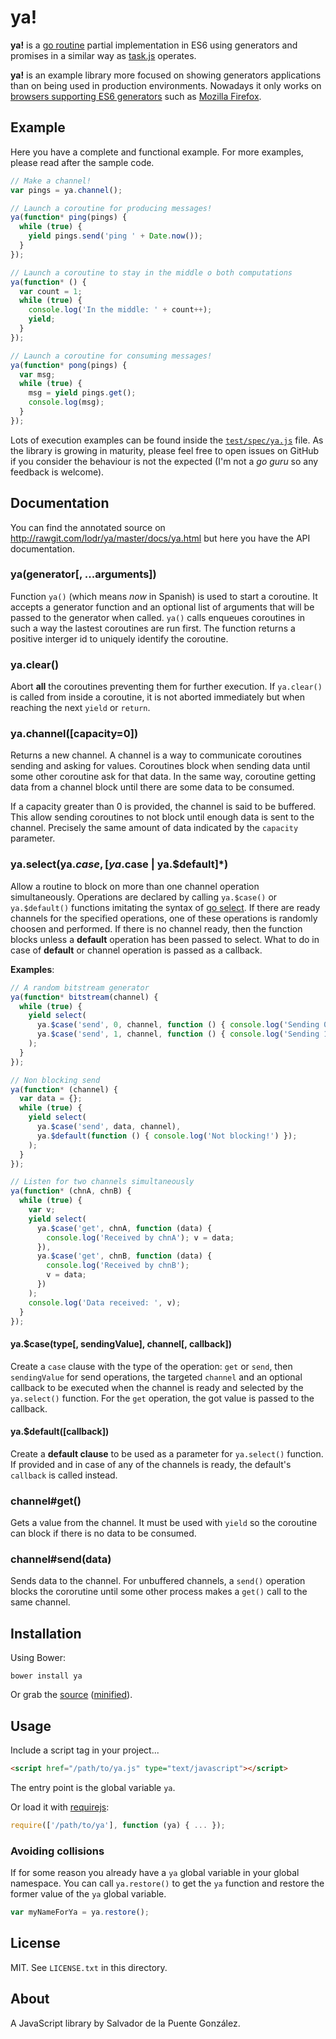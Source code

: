 # ya!

**ya!** is a [go routine](https://gobyexample.com/goroutine) partial implementation in ES6 using generators and promises in a similar way as [task.js](http://taskjs.org/) operates.

**ya!** is an example library more focused on showing generators applications than on being used in production environments. Nowadays it only works on [browsers supporting ES6 generators](http://kangax.github.io/compat-table/es6/#Generators%20%28yield%29) such as [Mozilla Firefox](https://www.mozilla.org/en-US/firefox/new/).

## Example

Here you have a complete and functional example. For more examples, please read after the sample code.

```javascript
// Make a channel!
var pings = ya.channel();

// Launch a coroutine for producing messages!
ya(function* ping(pings) {
  while (true) {
    yield pings.send('ping ' + Date.now());
  }
});

// Launch a coroutine to stay in the middle o both computations
ya(function* () {
  var count = 1;
  while (true) {
    console.log('In the middle: ' + count++);
    yield;
  }
});

// Launch a coroutine for consuming messages!
ya(function* pong(pings) {
  var msg;
  while (true) {
    msg = yield pings.get();
    console.log(msg);
  }
});
```

Lots of execution examples can be found inside the [`test/spec/ya.js`](https://raw.githubusercontent.com/lodr/ya/master/test/spec/ya.js) file. As the library is growing in maturity, please feel free to open issues on GitHub if you consider the behaviour is not the expected (I'm not a _go guru_ so any feedback is welcome). 

## Documentation

You can find the annotated source on http://rawgit.com/lodr/ya/master/docs/ya.html but here you have the API documentation.

### ya(generator[, ...arguments])

Function `ya()` (which means _now_ in Spanish) is used to start a coroutine. It accepts a generator function and an optional list of arguments that will be passed to the generator when called. `ya()` calls enqueues coroutines in such a way the lastest coroutines are run first. The function returns a positive interger id to uniquely identify the coroutine.

### ya.clear()

Abort **all** the coroutines preventing them for further execution. If `ya.clear()` is called from inside a coroutine, it is not aborted immediately but when reaching the next `yield` or `return`.

### ya.channel([capacity=0])

Returns a new channel. A channel is a way to communicate coroutines sending and asking for values. Coroutines block when sending data until some other coroutine ask for that data. In the same way, coroutine getting data from a channel block until there are some data to be consumed.

If a capacity greater than 0 is provided, the channel is said to be buffered. This allow sending coroutines to not block until enough data is sent to the channel. Precisely the same amount of data indicated by the `capacity` parameter.

### ya.select(ya.$case, [ya.$case | ya.$default]*)

Allow a routine to block on more than one channel operation simultaneously. Operations are declared by calling `ya.$case()` or `ya.$default()` functions imitating the syntax of [go select](https://golang.org/ref/spec#Select_statements). If there are ready channels for the specified operations, one of these operations is randomly choosen and performed. If there is no channel ready, then the function blocks unless a **default** operation has been passed to select. What to do in case of **default** or channel operation is passed as a callback.

**Examples**:

```javascript
// A random bitstream generator
ya(function* bitstream(channel) {
  while (true) {
    yield select(
      ya.$case('send', 0, channel, function () { console.log('Sending 0'); }),
      ya.$case('send', 1, channel, function () { console.log('Sending 1'); })
    );
  }
});

// Non blocking send
ya(function* (channel) {
  var data = {};
  while (true) {
    yield select(
      ya.$case('send', data, channel),
      ya.$default(function () { console.log('Not blocking!') });
    );
  }
});

// Listen for two channels simultaneously
ya(function* (chnA, chnB) {
  while (true) {
    var v;
    yield select(
      ya.$case('get', chnA, function (data) {
        console.log('Received by chnA'); v = data;
      }),
      ya.$case('get', chnB, function (data) {
        console.log('Received by chnB');
        v = data;
      })
    );
    console.log('Data received: ', v);
  }
});
```

#### ya.$case(type[, sendingValue], channel[, callback])

Create a `case` clause with the type of the operation: `get` or `send`, then `sendingValue` for send operations, the targeted `channel` and an optional callback to be executed when the channel is ready and selected by the `ya.select()` function. For the `get` operation, the got value is passed to the callback.

#### ya.$default([callback])

Create a **default clause** to be used as a parameter for `ya.select()` function. If provided and in case of any of the channels is ready, the default's `callback` is called instead.

### channel#get()

Gets a value from the channel. It must be used with `yield` so the coroutine can block if there is no data to be consumed.

### channel#send(data)

Sends data to the channel. For unbuffered channels, a `send()` operation blocks the cororutine until some other process makes a `get()` call to the same channel.

## Installation

Using Bower:

    bower install ya

Or grab the [source](https://raw.githubusercontent.com/lodr/ya/master/dist/ya.js) ([minified](https://raw.githubusercontent.com/lodr/ya/master/dist/ya.min.js)).

## Usage

Include a script tag in your project...

```html
<script href="/path/to/ya.js" type="text/javascript"></script>
```
    
The entry point is the global variable `ya`.

Or load it with [requirejs](http://requirejs.org/):

```javascript
require(['/path/to/ya'], function (ya) { ... });
```
    
### Avoiding collisions

If for some reason you already have a `ya` global variable in your global namespace. You can call `ya.restore()` to get the `ya` function and restore the former value of the `ya` global variable.

```javascript
var myNameForYa = ya.restore();
```
    
## License

MIT. See `LICENSE.txt` in this directory.

## About

A JavaScript library by Salvador de la Puente González.
